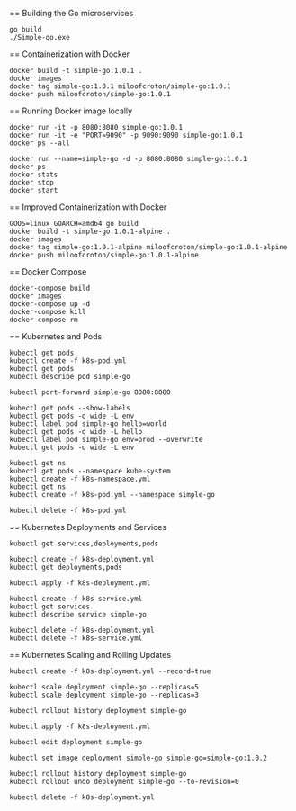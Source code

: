 
== Building the Go microservices

```shell
go build
./Simple-go.exe
```

== Containerization with Docker

```shell
docker build -t simple-go:1.0.1 .
docker images
docker tag simple-go:1.0.1 miloofcroton/simple-go:1.0.1
docker push miloofcroton/simple-go:1.0.1
```

== Running Docker image locally

```shell
docker run -it -p 8080:8080 simple-go:1.0.1
docker run -it -e "PORT=9090" -p 9090:9090 simple-go:1.0.1
docker ps --all

docker run --name=simple-go -d -p 8080:8080 simple-go:1.0.1
docker ps
docker stats
docker stop
docker start
```

== Improved Containerization with Docker

```shell
GOOS=linux GOARCH=amd64 go build
docker build -t simple-go:1.0.1-alpine .
docker images
docker tag simple-go:1.0.1-alpine miloofcroton/simple-go:1.0.1-alpine
docker push miloofcroton/simple-go:1.0.1-alpine
```

== Docker Compose

```shell
docker-compose build
docker images
docker-compose up -d
docker-compose kill
docker-compose rm
```

== Kubernetes and Pods

```shell
kubectl get pods
kubectl create -f k8s-pod.yml
kubectl get pods
kubectl describe pod simple-go

kubectl port-forward simple-go 8080:8080

kubectl get pods --show-labels
kubectl get pods -o wide -L env
kubectl label pod simple-go hello=world
kubectl get pods -o wide -L hello
kubectl label pod simple-go env=prod --overwrite
kubectl get pods -o wide -L env

kubectl get ns
kubectl get pods --namespace kube-system
kubectl create -f k8s-namespace.yml
kubectl get ns
kubectl create -f k8s-pod.yml --namespace simple-go

kubectl delete -f k8s-pod.yml
```

== Kubernetes Deployments and Services

```shell
kubectl get services,deployments,pods

kubectl create -f k8s-deployment.yml
kubectl get deployments,pods

kubectl apply -f k8s-deployment.yml

kubectl create -f k8s-service.yml
kubectl get services
kubectl describe service simple-go

kubectl delete -f k8s-deployment.yml
kubectl delete -f k8s-service.yml
```

== Kubernetes Scaling and Rolling Updates

```shell
kubectl create -f k8s-deployment.yml --record=true

kubectl scale deployment simple-go --replicas=5
kubectl scale deployment simple-go --replicas=3

kubectl rollout history deployment simple-go

kubectl apply -f k8s-deployment.yml

kubectl edit deployment simple-go

kubectl set image deployment simple-go simple-go=simple-go:1.0.2

kubectl rollout history deployment simple-go
kubectl rollout undo deployment simple-go --to-revision=0

kubectl delete -f k8s-deployment.yml
```
